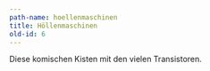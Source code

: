 ```yaml
---
path-name: hoellenmaschinen
title: Höllenmaschinen
old-id: 6
---
```


Diese komischen Kisten mit den vielen Transistoren.
